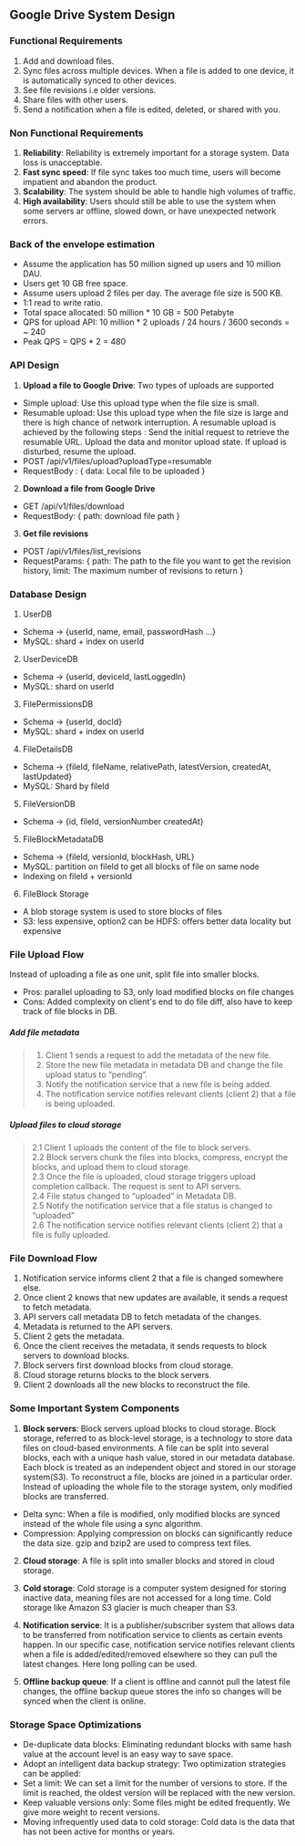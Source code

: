 ## Google Drive System Design

### Functional Requirements
1. Add and download files.
2. Sync files across multiple devices. When a file is added to one device, it is automatically synced to other devices.
3. See file revisions i.e older versions.
4. Share files with other users.
5. Send a notification when a file is edited, deleted, or shared with you.

### Non Functional Requirements
1. **Reliability**: Reliability is extremely important for a storage system. Data loss is unacceptable.
2. **Fast sync speed**: If file sync takes too much time, users will become impatient and abandon the product.
3. **Scalability**: The system should be able to handle high volumes of traffic.
4. **High availability**: Users should still be able to use the system when some servers ar offline, slowed down, or have unexpected network errors.

### Back of the envelope estimation
- Assume the application has 50 million signed up users and 10 million DAU.
- Users get 10 GB free space.
- Assume users upload 2 files per day. The average file size is 500 KB.
- 1:1 read to write ratio.
- Total space allocated: 50 million * 10 GB = 500 Petabyte
- QPS for upload API: 10 million * 2 uploads / 24 hours / 3600 seconds = ~ 240
- Peak QPS = QPS * 2 = 480

### API Design
1. **Upload a file to Google Drive**: Two types of uploads are supported
- Simple upload: Use this upload type when the file size is small.
- Resumable upload: Use this upload type when the file size is large and there is high chance of network interruption. A resumable upload is achieved by the following steps : Send the initial request to retrieve the resumable URL. Upload the data and monitor upload state. If upload is disturbed, resume the upload.
- POST /api/v1/files/upload?uploadType=resumable
- RequestBody : { data: Local file to be uploaded }

2. **Download a file from Google Drive**
- GET /api/v1/files/download
- RequestBody: { path: download file path }

3. **Get file revisions**
- POST /api/v1/files/list_revisions
- RequestParams: { path: The path to the file you want to get the revision history, limit: The maximum number of revisions to return }

### Database Design
1. UserDB
- Schema -> {userId, name, email, passwordHash ...}
- MySQL: shard + index on userId

2. UserDeviceDB
- Schema -> {userId, deviceId, lastLoggedIn}
- MySQL: shard on userId

3. FilePermissionsDB
- Schema -> {userId, docId}
- MySQL: shard + index on userId

4. FileDetailsDB
- Schema -> {fileId, fileName, relativePath, latestVersion, createdAt, lastUpdated}
- MySQL: Shard by fileId

5. FileVersionDB
- Schema -> {id, fileId, versionNumber createdAt}

5. FileBlockMetadataDB
- Schema -> {fileId, versionId, blockHash, URL}
- MySQL: partition on fileId to get all blocks of file on same node
- Indexing on fileId + versionId

6. FileBlock Storage
- A blob storage system is used to store blocks of files
- S3: less expensive, option2 can be HDFS: offers better data locality but expensive

### File Upload Flow
Instead of uploading a file as one unit, split file into smaller blocks.
- Pros: parallel uploading to S3, only load modified blocks on file changes
- Cons: Added complexity on client's end to do file diff, also have to keep track of file blocks in DB.

##### Add file metadata
> 1. Client 1 sends a request to add the metadata of the new file.
> 2. Store the new file metadata in metadata DB and change the file upload status to “pending”.
> 3. Notify the notification service that a new file is being added.
> 4. The notification service notifies relevant clients (client 2) that a file is being uploaded.

##### Upload files to cloud storage
> 2.1 Client 1 uploads the content of the file to block servers.<br>
> 2.2 Block servers chunk the files into blocks, compress, encrypt the blocks, and upload them to cloud storage.<br>
> 2.3 Once the file is uploaded, cloud storage triggers upload completion callback. The request is sent to API servers.<br>
> 2.4 File status changed to “uploaded” in Metadata DB.<br>
> 2.5 Notify the notification service that a file status is changed to “uploaded”<br>
> 2.6 The notification service notifies relevant clients (client 2) that a file is fully uploaded.

### File Download Flow
1. Notification service informs client 2 that a file is changed somewhere else.
2. Once client 2 knows that new updates are available, it sends a request to fetch metadata.
3. API servers call metadata DB to fetch metadata of the changes.
4. Metadata is returned to the API servers.
5. Client 2 gets the metadata.
6. Once the client receives the metadata, it sends requests to block servers to download blocks.
7. Block servers first download blocks from cloud storage.
8. Cloud storage returns blocks to the block servers.
9. Client 2 downloads all the new blocks to reconstruct the file.

### Some Important System Components
1. **Block servers**: Block servers upload blocks to cloud storage. Block storage, referred to as block-level storage, is a technology to store data files on cloud-based environments. A file can be split into several blocks, each with a unique hash value, stored in our metadata database. Each block is treated as an independent object and stored in our storage system(S3). To reconstruct a file, blocks are joined in a particular order. Instead of uploading the whole file to the storage system, only modified blocks are transferred.
- Delta sync: When a file is modified, only modified blocks are synced instead of the whole file using a sync algorithm.
- Compression: Applying compression on blocks can significantly reduce the data size. gzip and bzip2 are used to compress text files. 

2. **Cloud storage**: A file is split into smaller blocks and stored in cloud storage.

3. **Cold storage**: Cold storage is a computer system designed for storing inactive data, meaning files are not accessed for a long time. Cold storage like Amazon S3 glacier is much cheaper than S3.

4. **Notification service**: It is a publisher/subscriber system that allows data to be transferred from notification service to clients as certain events happen. In our specific case, notification service notifies relevant clients when a file is added/edited/removed elsewhere so they can pull the latest changes. Here long polling can be used.

5. **Offline backup queue**: If a client is offline and cannot pull the latest file changes, the offline backup queue stores the info so changes will be synced when the client is online.

### Storage Space Optimizations
- De-duplicate data blocks: Eliminating redundant blocks with same hash value at the account level is an easy way to save space.
- Adopt an intelligent data backup strategy: Two optimization strategies can be applied:
-  Set a limit: We can set a limit for the number of versions to store. If the limit is reached, the oldest version will be replaced with the new version.
-  Keep valuable versions only: Some files might be edited frequently. We give more weight to recent versions. 
- Moving infrequently used data to cold storage: Cold data is the data that has not been active for months or years.